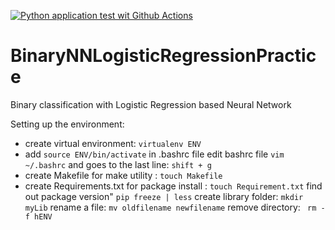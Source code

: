 [![Python application test wit Github Actions](https://github.com/sktan888/BinaryNNLogisticRegressionPractice/actions/workflows/main.yml/badge.svg)](https://github.com/sktan888/BinaryNNLogisticRegressionPractice/actions/workflows/main.yml)

# BinaryNNLogisticRegressionPractice
Binary classification with Logistic Regression based Neural Network 

Setting up the environment:
* create virtual environment: ```virtualenv ENV```
* add ```source ENV/bin/activate``` in .bashrc file
    edit bashrc file ```vim ~/.bashrc``` and goes to the last line: ```shift + g``` 
* create Makefile for make utility : ``` touch Makefile ```
* create Requirements.txt for package install : ``` touch Requirement.txt ```
    find out package version" ```pip freeze | less```
    create library folder: ``` mkdir myLib ```
    rename a file: ```mv oldfilename newfilename```
    remove directory: ``` rm -f hENV```

